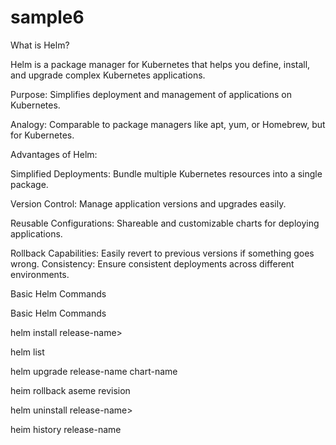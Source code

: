 
# sample6


What is Helm?

Helm is a package manager for Kubernetes that helps you define, install, and upgrade complex Kubernetes applications.

Purpose: Simplifies deployment and management of applications on Kubernetes.

Analogy: Comparable to package managers like apt, yum, or Homebrew, but for Kubernetes.

Advantages of Helm:

Simplified Deployments: Bundle multiple Kubernetes resources into a single package.

Version Control: Manage application versions and upgrades easily.

Reusable Configurations: Shareable and customizable charts for deploying applications.

Rollback Capabilities: Easily revert to previous versions if something goes wrong. Consistency: Ensure consistent deployments across different environments.



Basic Helm Commands

Basic Helm Commands

helm install release-name> <chart-name>

helm list

helm upgrade release-name chart-name

heim rollback aseme revision

helm uninstall release-name>

heim history release-name
